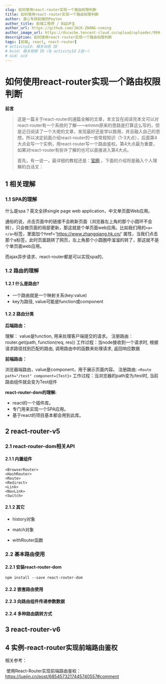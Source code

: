 ```yaml
---
slug: 如何使用react-router实现一个路由权限判断
title: 如何使用react-router实现一个路由权限判断
author: 潜心专研前端的Peyton
author_title: 前端工程师 / B站UP主
author_url: https://github.com/JACK-ZHANG-coming
author_image_url: https://dscache.tencent-cloud.cn/upload/uploader/999-12e331ae5bd4149e615b9056a1a05b198a70c0d7.png
description: 如何使用react-router实现一个路由权限判断
tags: [前端, react, react-router]
# activityId: 相关动态 ID
# bvid: 相关视频 ID（与 activityId 2选一）
# oid: oid
---
```


# 如何使用react-router实现一个路由权限判断

**前言**

> 这是一篇关于react-router的通篇全解的文章，本文旨在阅读完本文可以对react-router有一个系统的了解——emmm原来的思路是打算这么写的，但是近日阅读了一个大佬的文章，发现最好还是学以致用，并且融入自己的思想，所以决定前面介绍react-router的一些常规知识（1-3大点），后面第4大点会写一个实例，用react-router写一个路由鉴权。第4大点最为重要，如果对react-router有些许了解的也可以直接进入第4大点。
>
> 首先，有一说一，最详细的教程还是：[官网](https://reactrouter.com/en/main)  。下面的介绍将是融入个人理解的白话文：

## 1 相关理解

### 1.1 SPA的理解

什么是spa？英文全拼single page web application，中文单页面Web应用。

通俗的说，点击页面中的链接不会刷新页面（浏览器左上角的那个小圆环不会转），只会做页面的局部更新，那这就是个单页面web应用。比如我们用的`<a></a>`标签，里面加个href='https://www.zhangqiang.hk.cn/' 属性，当我们点击那个a标签，此时页面跳转了网页，左上角那个小圆圈呼溜溜的转了，那这就不是个单页面web应用。

而ajax异步请求、react-router都是可以实现spa的、

### 1.2 路由的理解

#### 1.2.1 什么是路由?

- 一个路由就是一个映射关系(key:value)
- key为路径, value可能是function或component

#### 1.2.2 路由分类

**后端路由：**

理解： value是function, 用来处理客户端提交的请求。
注册路由： router.get(path, function(req, res))
工作过程：当node接收到一个请求时, 根据请求路径找到匹配的路由, 调用路由中的函数来处理请求, 返回响应数据

**前端路由：**

浏览器端路由，value是component，用于展示页面内容。
注册路由: `<Route path="/test" component={Test}>`
工作过程：当浏览器的path变为/test时, 当前路由组件就会变为Test组件

**react-router-dom的理解:**

- react的一个插件库。
- 专门用来实现一个SPA应用。
- 基于react的项目基本都会用到此库。

## 2 react-router-v5

### 2.1 react-router-dom相关API

#### 2.1.1 内置组件

```
<BrowserRouter>
<HashRouter>
<Route>
<Redirect>
<Link>
<NavLink>
<Switch>
```

#### 2.1.2 其它

- history对象

- match对象

- withRouter函数



### 2.2 基本路由使用

#### 2.2.1 安装react-router-dom

```
npm install --save react-router-dom
```

#### 2.2.2 嵌套路由使用



#### 2.2.3 向路由组件传递参数数据



#### 2.2.4 多种路由跳转方式



## 3 react-router-v6





## 4 实例-react-router实现前端路由鉴权

相关参考：

​	使用React-Router实现前端路由鉴权：https://juejin.cn/post/6854573217445740557#comment